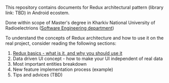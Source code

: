 This repository contains documents for Redux architectural pattern (library link: TBD) in Android ecostem.

Done within scope of Master's degree in Kharkiv National University of Radioelectrions ([Software Engineering department](https://nure.ua/ru/department/kafedra-programmnoy-inzhenerii-pi))


To understand the concepts of Redux architecture and how to use it on the real project, consider reading the following sections:

1. [Redux basics - what is it, and why you should use it](https://github.com/SergeyGubar/redux-arch-overview/blob/main/1%20-%20Basic%20concepts.md)
1. Data driven UI concept - how to make your UI independent of real data
2. Most important entities breakdown
3. New feature implementation process (example)
4. Tips and advices (TBD)